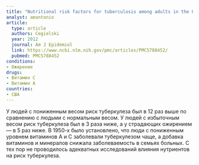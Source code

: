 ```yaml
---
title: "Nutritional risk factors for tuberculosis among adults in the United States, 1971-1992"
analyst: amantonio
article:
  type: article
  authors: Cegielski
  year: 2012
  journal: Am J Epidemiol
  link: https://www.ncbi.nlm.nih.gov/pmc/articles/PMC5788452/
  pubmed: PMC5788452
conditions:
- Ожирение
drugs:
- Витамин C
- Витамин A
countries:
- США
---
```


У людей с пониженным весом риск туберкулеза был в 12 раз выше по сравнению с людьми с нормальным весом. У людей с избыточным весом риск туберкулеза был в 3 раза ниже, а у страдающих ожирением — в 5 раз ниже.
В 1950-х было установлено, что люди с пониженным уровнем витаминов А и С заболевали туберкулезом чаще, а добавка витаминов и минералов снижала заболеваемость в семьях больных. С тех пор не проводилось адекватных исследований влияния нутриентов на риск туберкулеза.
